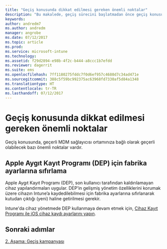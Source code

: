 ```yaml
---
title: "Geçiş konusunda dikkat edilmesi gereken önemli noktalar"
description: "Bu makalede, geçiş sürecini başlatmadan önce geçiş konusunda dikkat edilmesi gereken önemli noktalar sağlanmaktadır."
keywords: 
author: andredm7
ms.author: andredm
manager: angrobe
ms.date: 07/12/2017
ms.topic: article
ms.prod: 
ms.service: microsoft-intune
ms.technology: 
ms.assetid: f29d2894-e98b-4f2c-b444-a8ccc1b7efdd
ms.reviewer: dagerrit
ms.suite: ems
ms.openlocfilehash: 7ff1180275fddc7f0d6ef957c4680d7c34ad471e
ms.sourcegitcommit: 388c5f59bc992375ac63968fd7330af5d84a1348
ms.translationtype: HT
ms.contentlocale: tr-TR
ms.lasthandoff: 07/12/2017
---
```

# <a name="special-migration-considerations"></a>Geçiş konusunda dikkat edilmesi gereken önemli noktalar

Geçiş konusunda, geçerli MDM sağlayıcısı ortamınıza bağlı olarak geçerli olabilecek bazı önemli noktalar vardır.

## <a name="factory-reset-for-apples-device-enrollment-program-dep"></a>Apple Aygıt Kayıt Programı (DEP) için fabrika ayarlarına sıfırlama

Apple Aygıt Kayıt Programı (DEP), son kullanıcı tarafından kaldırılamayan cihaz yapılandırmaları uygular. DEP’in gelişmiş yönetim özelliklerini korumak üzere cihazın Intune’a kaydedilebilmesi için fabrika ayarlarına sıfırlanarak kutudan çıktığı (yeni) haline getirilmesi gerekir.

Intune'da cihaz yönetmede DEP kullanmaya devam etmek için, [Cihaz Kayıt Programı ile iOS cihaz kaydı ayarlarını yapın](device-enrollment-program-enroll-ios.md).


## <a name="next-steps"></a>Sonraki adımlar

[2. Aşama: Geçiş kampanyası](migration-guide-campaign.md)

